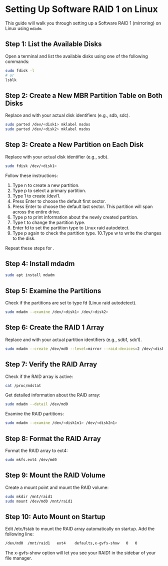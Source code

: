 # Setting Up Software RAID 1 on Linux

This guide will walk you through setting up a Software RAID 1 (mirroring) on Linux using `mdadm`.

## Step 1: List the Available Disks

Open a terminal and list the available disks using one of the following commands:

```sh
sudo fdisk -l
# or
lsblk
```

## Step 2: Create a New MBR Partition Table on Both Disks

Replace <disk1> and <disk2> with your actual disk identifiers (e.g., sdb, sdc).

```sh
sudo parted /dev/<disk1> mklabel msdos
sudo parted /dev/<disk2> mklabel msdos
```

## Step 3: Create a New Partition on Each Disk

Replace <disk1> with your actual disk identifier (e.g., sdb).

```sh
sudo fdisk /dev/<disk1>
```

Follow these instructions:

  1. Type n to create a new partition.
  2. Type p to select a primary partition.
  3. Type 1 to create /dev/<disk1>1.
  4. Press Enter to choose the default first sector.
  5. Press Enter to choose the default last sector. This partition will span across the entire drive.
  6. Type p to print information about the newly created partition.
  7. Type t to change the partition type.
  8. Enter fd to set the partition type to Linux raid autodetect.
  9. Type p again to check the partition type.
  10.Type w to write the changes to the disk.

Repeat these steps for <disk2>.


## Step 4: Install mdadm

```sh
sudo apt install mdadm
```

## Step 5: Examine the Partitions

Check if the partitions are set to type fd (Linux raid autodetect).

```sh
sudo mdadm --examine /dev/<disk1> /dev/<disk2>
```


## Step 6: Create the RAID 1 Array

Replace <disk1n1> and <disk2n1> with your actual partition identifiers (e.g., sdb1, sdc1).

```sh
sudo mdadm --create /dev/md0 --level=mirror --raid-devices=2 /dev/<disk1n1> /dev/<disk2n1>
```

## Step 7: Verify the RAID Array

Check if the RAID array is active:

```sh
cat /proc/mdstat
```

Get detailed information about the RAID array:

```sh
sudo mdadm --detail /dev/md0
```

Examine the RAID partitions:

```sh
sudo mdadm --examine /dev/<disk1n1> /dev/<disk2n1>
```

## Step 8: Format the RAID Array

Format the RAID array to ext4:

```sh
sudo mkfs.ext4 /dev/md0
```

## Step 9: Mount the RAID Volume

Create a mount point and mount the RAID volume:

```sh
sudo mkdir /mnt/raid1
sudo mount /dev/md0 /mnt/raid1
```

## Step 10: Auto Mount on Startup

Edit /etc/fstab to mount the RAID array automatically on startup. Add the following line:

```sh
/dev/md0  /mnt/raid1   ext4    defaults,x-gvfs-show   0   0
```

The x-gvfs-show option will let you see your RAID1 in the sidebar of your file manager.

